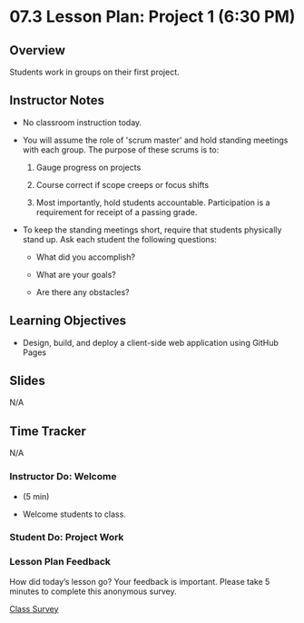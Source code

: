 # 07.3 Lesson Plan: Project 1 (6:30 PM)

## Overview

Students work in groups on their first project.

## Instructor Notes

- No classroom instruction today.

- You will assume the role of 'scrum master' and hold standing meetings with each group. The purpose of these scrums is to:

  1. Gauge progress on projects

  2. Course correct if scope creeps or focus shifts

  3. Most importantly, hold students accountable. Participation is a requirement for receipt of a passing grade.

- To keep the standing meetings short, require that students physically stand up. Ask each student the following questions:

  - What did you accomplish?

  - What are your goals?

  - Are there any obstacles?

## Learning Objectives

- Design, build, and deploy a client-side web application using GitHub Pages

## Slides

N/A

## Time Tracker

N/A

### Instructor Do: Welcome

- (5 min)

* Welcome students to class.

### Student Do: Project Work

### Lesson Plan Feedback

How did today’s lesson go? Your feedback is important. Please take 5 minutes to complete this anonymous survey.

[Class Survey](https://forms.gle/nYLbt6NZUNJMJ1h38)

